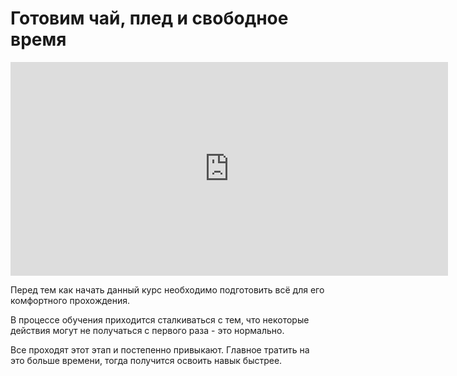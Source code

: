 # Готовим чай, плед и свободное время

<p align="center">
<iframe width="700" height="342" src="https://www.youtube.com/embed/4zz5ts3DMto" title="YouTube video player" frameborder="0" allow="accelerometer; autoplay; clipboard-write; encrypted-media; gyroscope; picture-in-picture" allowfullscreen></iframe>
</p>

Перед тем как начать данный курс необходимо подготовить всё для его комфортного прохождения.

В процессе обучения приходится сталкиваться с тем, что некоторые действия могут не получаться с первого раза - это нормально.

Все проходят этот этап и постепенно привыкают. Главное тратить на это больше времени, тогда получится освоить навык быстрее.

